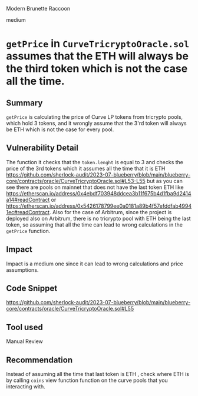 Modern Brunette Raccoon

medium

# `getPrice` in `CurveTricryptoOracle.sol` assumes that the ETH will always be the third token which is not the case all the time.
## Summary
`getPrice` is calculating the price of Curve LP tokens from tricrypto pools, which hold 3 tokens, and it wrongly assume that the 3'rd token will always be ETH which is not the case for every pool.
## Vulnerability Detail
The function it checks that the `token.lenght` is equal to 3 and checks the price of the 3rd tokens which it assumes all the time that it is ETH 
https://github.com/sherlock-audit/2023-07-blueberry/blob/main/blueberry-core/contracts/oracle/CurveTricryptoOracle.sol#L53-L55
but as you can see there are pools on mainnet that does not have the last token ETH like 
https://etherscan.io/address/0x4ebdf703948ddcea3b11f675b4d1fba9d2414a14#readContract
or
https://etherscan.io/address/0x5426178799ee0a0181a89b4f57efddfab49941ec#readContract.
Also for the case of Arbitrum, since the project is deployed also on Arbitrum, there is no tricrypto pool with ETH being the last token, so assuming that all the time can lead to wrong calculations in the `getPrice` function. 
## Impact
Impact is a medium one since it can lead to wrong calculations and price assumptions.
## Code Snippet
https://github.com/sherlock-audit/2023-07-blueberry/blob/main/blueberry-core/contracts/oracle/CurveTricryptoOracle.sol#L55
## Tool used

Manual Review

## Recommendation
Instead of assuming all the time that last token is ETH , check where ETH is by calling `coins` view function function on the curve pools that you interacting with.